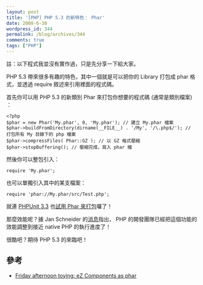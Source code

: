 ```yaml
---
layout: post
title: '[PHP] PHP 5.3 的新特色： Phar'
date: 2008-6-30
wordpress_id: 344
permalink: /blog/archives/344
comments: true
tags: ["PHP"]
---
```


註：以下程式我並沒有實作過，只是先分享一下給大家。

PHP 5.3 帶來很多有趣的特色，其中一個就是可以把你的 Library 打包成 phar 格式，並透過 require 敘述來引用裡面的程式碼。

<!--more-->

首先你可以用 PHP 5.3 的新類別 Phar 來打包你想要的程式碼 (通常是類別檔案) ：

```
<?php
$phar = new Phar('My.phar', 0, 'My.phar'); // 建立 My.phar 檔案
$phar->buildFromDirectory(dirname(__FILE__) . '/My', '/\.php$/'); // 打包所有 My 目錄下的 php 檔案
$phar->compressFiles( Phar::GZ ); // 以 GZ 格式壓縮
$phar->stopBuffering(); // 壓縮完成，寫入 phar 檔

```

然後你可以整包引入：

```
require 'My.phar';

```

也可以單獨引入其中的某支檔案：

```
require 'phar://My.phar/src/Test.php';

```

就連 [PHPUnit 3.3](http://www.phpunit.de/) 也[試用 Phar 來打包](http://sebastian-bergmann.de/archives/799-Phar.html)囉了！ 

那麼效能呢？據 Jan Schneider 的[消息](http://blog.stuartherbert.com/php/2008/06/29/where-are-the-benchmarks-for-phar/)指出， PHP 的開發團隊已經把這個功能的效能調整到接近 native PHP 的執行進度了！

很酷吧？期待 PHP 5.3 的來臨吧！ 

## 參考 

* [Friday afternoon toying: eZ Components as phar](http://derickrethans.nl/friday_afternoon_toying_ez_components_as_phar.php)

